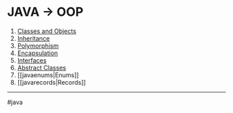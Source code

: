 # JAVA -> OOP
1. [Classes and Objects](classes_objects_java.md)
2. [Inheritance](inheritance_java.md)
3. [Polymorphism](polymorphism_java.md)
4. [Encapsulation](javaencapsulation.md)
5. [Interfaces](javainterfaces.md)
6. [Abstract Classes](javaabstraction.md)
7. [[javaenums|Enums]]
8. [[javarecords|Records]]
- - - 
#java 